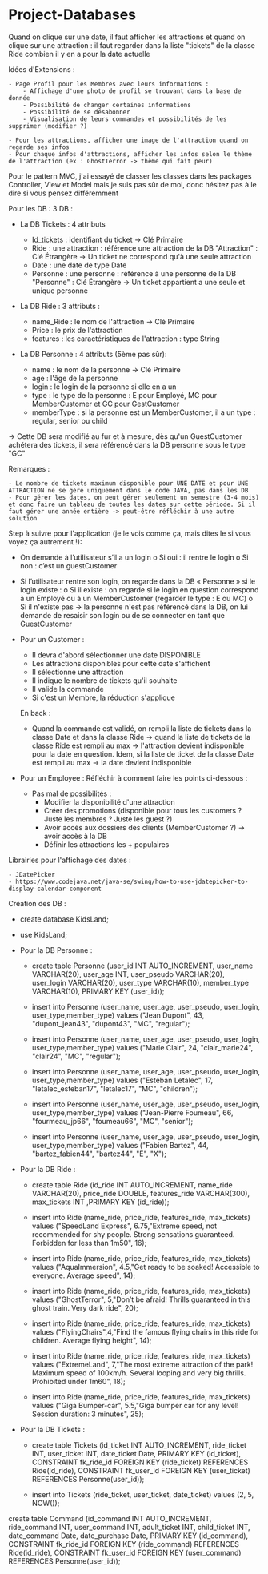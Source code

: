 # Project-Databases

Quand on clique sur une date, il faut afficher les attractions et quand on clique sur une attraction : il faut regarder dans la liste "tickets" de la classe Ride combien il y en a pour la date actuelle

Idées d'Extensions : 

    - Page Profil pour les Membres avec leurs informations : 
        - Affichage d'une photo de profil se trouvant dans la base de donnée
        - Possibilité de changer certaines informations
        - Possibilité de se désabonner
        - Visualisation de leurs commandes et possibilités de les supprimer (modifier ?)
    
    - Pour les attractions, afficher une image de l'attraction quand on regarde ses infos
    - Pour chaque infos d'attractions, afficher les infos selon le thème de l'attraction (ex : GhostTerror -> thème qui fait peur)


Pour le pattern MVC, j'ai essayé de classer les classes dans les packages Controller, View et Model mais je suis pas sûr de moi, donc hésitez pas à le dire si vous pensez différemment 


Pour les DB : 3 DB :

- La DB Tickets : 4 attributs
    - Id_tickets : identifiant du ticket -> Clé Primaire
    - Ride : une attraction : référence une attraction de la DB "Attraction" : Clé Étrangère -> Un ticket ne correspond qu'à une seule attraction
    - Date : une date de type Date 
    - Personne : une personne : référence à une personne de la DB "Personne" : Clé Étrangère -> Un ticket appartient a une seule et unique personne

- La DB Ride : 3 attributs :
    - name_Ride : le nom de l'attraction -> Clé Primaire
    - Price : le prix de l'attraction 
    - features : les caractéristiques de l'attraction : type String

- La DB Personne : 4 attributs (5ème pas sûr):
    - name : le nom de la personne -> Clé Primaire
    - age : l'âge de la personne
    - login : le login de la personne si elle en a un
    - type : le type de la personne : E pour Employé, MC pour MemberCustomer et GC pour GestCustomer
    - memberType : si la personne est un MemberCustomer, il a un type : regular, senior ou child

-> Cette DB sera modifié au fur et à mesure, dès qu'un GuestCustomer achétera des tickets, il sera référencé dans la DB personne sous le type "GC"

Remarques : 

    - Le nombre de tickets maximum disponible pour UNE DATE et pour UNE ATTRACTION ne se gère uniquement dans le code JAVA, pas dans les DB
    - Pour gérer les dates, on peut gérer seulement un semestre (3-4 mois) et donc faire un tableau de toutes les dates sur cette période. Si il faut gérer une année entière -> peut-être réfléchir à une autre solution


Step à suivre pour l'application (je le vois comme ça, mais dites le si vous voyez ça autrement !): 

-	On demande à l’utilisateur s’il a un login 
o	Si oui : il rentre le login
o	Si non : c’est un guestCustomer

-	Si l’utilisateur rentre son login, on regarde dans la DB « Personne » si le login existe :
o	Si il existe : on regarde si le login en question correspond à un Employé ou à un MemberCustomer (regarder le type : E ou MC)
o	Si il n'existe pas -> la personne n'est pas référencé dans la DB, on lui demande de resaisir son login ou de se connecter en tant que GuestCustomer

- Pour un Customer : 

    - Il devra d'abord sélectionner une date DISPONIBLE 
    - Les attractions disponibles pour cette date s'affichent
    - Il sélectionne une attraction
    - Il indique le nombre de tickets qu'il souhaite
    - Il valide la commande
    - Si c'est un Membre, la réduction s'applique

    En back : 
    - Quand la commande est validé, on rempli la liste de tickets dans la classe Date et dans la classe Ride -> quand la liste de tickets de la classe Ride est rempli au max -> l'attraction devient indisponible pour la date en question. Idem, si la liste de ticket de la classe Date est rempli au max -> la date devient indisponible 

- Pour un Employee : Réfléchir à comment faire les points ci-dessous : 

    - Pas mal de possibilités : 
        - Modifier la disponibilité d'une attraction
        - Créer des promotions (disponible pour tous les customers ? Juste les membres ? Juste les guest ?)
        - Avoir accès aux dossiers des clients (MemberCustomer ?) -> avoir accès à la DB
        - Définir les attractions les + populaires


Librairies pour l'affichage des dates : 

    - JDatePicker
    - https://www.codejava.net/java-se/swing/how-to-use-jdatepicker-to-display-calendar-component


Création des DB : 

- create database KidsLand;
- use KidsLand;

- Pour la DB Personne : 

    - create table Personne (user_id INT AUTO_INCREMENT, user_name VARCHAR(20), user_age INT, user_pseudo VARCHAR(20), user_login VARCHAR(20), user_type VARCHAR(10), member_type VARCHAR(10), PRIMARY KEY (user_id));

    - insert into Personne (user_name, user_age, user_pseudo, user_login, user_type,member_type) values ("Jean Dupont", 43, "dupont_jean43", "dupont43", "MC", "regular");

    - insert into Personne (user_name, user_age, user_pseudo, user_login, user_type,member_type) values ("Marie Clair", 24, "clair_marie24", "clair24", "MC", "regular");

    - insert into Personne (user_name, user_age, user_pseudo, user_login, user_type,member_type) values ("Esteban Letalec", 17, "letalec_esteban17", "letalec17", "MC", "children");

    - insert into Personne (user_name, user_age, user_pseudo, user_login, user_type,member_type) values ("Jean-Pierre Foumeau", 66, "fourmeau_jp66", "foumeau66", "MC", "senior");

    - insert into Personne (user_name, user_age, user_pseudo, user_login, user_type,member_type) values ("Fabien Bartez", 44, "bartez_fabien44", "bartez44", "E", "X");

- Pour la DB Ride :

    - create table Ride (id_ride INT AUTO_INCREMENT, name_ride VARCHAR(20), price_ride DOUBLE, features_ride VARCHAR(300), max_tickets INT ,PRIMARY KEY (id_ride));

    - insert into Ride (name_ride, price_ride, features_ride, max_tickets) values ("SpeedLand Express", 6.75,"Extreme speed, not recommended for shy people. Strong sensations guaranteed. Forbidden for less than 1m50", 16);

    -  insert into Ride (name_ride, price_ride, features_ride, max_tickets) values ("AquaImmersion", 4.5,"Get ready to be soaked! Accessible to everyone. Average speed", 14);

    - insert into Ride (name_ride, price_ride, features_ride, max_tickets) values ("GhostTerror", 5,"Don’t be afraid! Thrills guaranteed in this ghost train. Very dark ride", 20);

    - insert into Ride (name_ride, price_ride, features_ride, max_tickets) values ("FlyingChairs",4,"Find the famous flying chairs in this ride for children. Average flying height", 14);

    - insert into Ride (name_ride, price_ride, features_ride, max_tickets) values ("ExtremeLand", 7,"The most extreme attraction of the park! Maximum speed of 100km/h. Several looping and very big thrills. Prohibited under 1m60", 18);

    - insert into Ride (name_ride, price_ride, features_ride, max_tickets) values ("Giga Bumper-car", 5.5,"Giga bumper car for any level! Session duration: 3 minutes", 25);

- Pour la DB Tickets :

    - create table Tickets (id_ticket INT AUTO_INCREMENT, ride_ticket INT, user_ticket INT, date_ticket Date, PRIMARY KEY (id_ticket), CONSTRAINT fk_ride_id FOREIGN KEY (ride_ticket) REFERENCES Ride(id_ride), CONSTRAINT fk_user_id FOREIGN KEY (user_ticket) REFERENCES Personne(user_id));

    - insert into Tickets (ride_ticket, user_ticket, date_ticket) values (2, 5, NOW());



create table Command (id_command INT AUTO_INCREMENT, ride_command INT, user_command INT, adult_ticket INT, child_ticket INT, date_command Date, date_purchase Date, PRIMARY KEY (id_command), CONSTRAINT fk_ride_id FOREIGN KEY (ride_command) REFERENCES Ride(id_ride), CONSTRAINT fk_user_id FOREIGN KEY (user_command) REFERENCES Personne(user_id));

